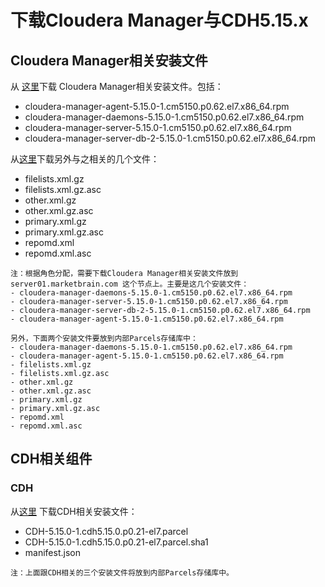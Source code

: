 下载Cloudera Manager与CDH5.15.x
================================================================================
## Cloudera Manager相关安装文件
从 [这里](https://archive.cloudera.com/cm5/redhat/7/x86_64/cm/5.15.0/RPMS/x86_64/)下载
Cloudera Manager相关安装文件。包括：
+ cloudera-manager-agent-5.15.0-1.cm5150.p0.62.el7.x86_64.rpm
+ cloudera-manager-daemons-5.15.0-1.cm5150.p0.62.el7.x86_64.rpm
+ cloudera-manager-server-5.15.0-1.cm5150.p0.62.el7.x86_64.rpm
+ cloudera-manager-server-db-2-5.15.0-1.cm5150.p0.62.el7.x86_64.rpm

从[这里](https://archive.cloudera.com/cm5/redhat/7/x86_64/cm/5.15.0/repodata/)下载另外与之相关的几个文件：
- filelists.xml.gz
- filelists.xml.gz.asc
- other.xml.gz
- other.xml.gz.asc
- primary.xml.gz
- primary.xml.gz.asc 	
- repomd.xml
- repomd.xml.asc

```
注：根据角色分配，需要下载Cloudera Manager相关安装文件放到 server01.marketbrain.com 这个节点上。主要是这几个安装文件：
- cloudera-manager-daemons-5.15.0-1.cm5150.p0.62.el7.x86_64.rpm
- cloudera-manager-server-5.15.0-1.cm5150.p0.62.el7.x86_64.rpm
- cloudera-manager-server-db-2-5.15.0-1.cm5150.p0.62.el7.x86_64.rpm
- cloudera-manager-agent-5.15.0-1.cm5150.p0.62.el7.x86_64.rpm

另外，下面两个安装文件要放到内部Parcels存储库中：
- cloudera-manager-daemons-5.15.0-1.cm5150.p0.62.el7.x86_64.rpm
- cloudera-manager-agent-5.15.0-1.cm5150.p0.62.el7.x86_64.rpm
- filelists.xml.gz
- filelists.xml.gz.asc
- other.xml.gz
- other.xml.gz.asc
- primary.xml.gz
- primary.xml.gz.asc 	
- repomd.xml
- repomd.xml.asc
```

## CDH相关组件

### CDH
从[这里](https://archive.cloudera.com/cdh5/parcels/5.15.0/) 下载CDH相关安装文件：
+ CDH-5.15.0-1.cdh5.15.0.p0.21-el7.parcel
+ CDH-5.15.0-1.cdh5.15.0.p0.21-el7.parcel.sha1
+ manifest.json

```
注：上面跟CDH相关的三个安装文件将放到内部Parcels存储库中。
```

